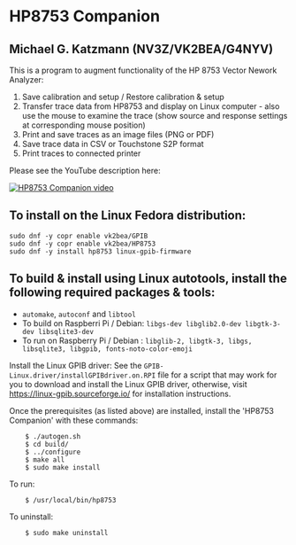 HP8753 Companion
================

Michael G. Katzmann (NV3Z/VK2BEA/G4NYV)
------------------------------------------------------------------

This is a program to augment functionality of the HP 8753 Vector Nework Analyzer:  
1. Save calibration and setup / Restore calibration & setup
2. Transfer trace data from HP8753 and display on Linux computer
       - also use the mouse to examine the trace (show source and response settings at corresponding mouse position)
3. Print and save traces as an image files (PNG or PDF)
4. Save trace data in CSV or Touchstone S2P format
5. Print traces to connected printer

Please see the YouTube description here:

[![HP8753 Companion video](https://img.youtube.com/vi/ORWQE22tbRo/0.jpg)](https://www.youtube.com/watch?v=ORWQE22tbRo)

To install on the Linux Fedora distribution:
-------------------------------------------
`sudo dnf -y copr enable vk2bea/GPIB`  
`sudo dnf -y copr enable vk2bea/HP8753`  
`sudo dnf -y install hp8753 linux-gpib-firmware`  

To build & install using Linux autotools, install the following required packages & tools:
----------------------------------------------------------------------
* `automake`, `autoconf` and `libtool`  
* To build on Raspberri Pi / Debian: 	`libgs-dev libglib2.0-dev libgtk-3-dev libsqlite3-dev`  
* To run on Raspberry Pi / Debian :	`libglib-2, libgtk-3, libgs, libsqlite3, libgpib, fonts-noto-color-emoji`

Install the Linux GPIB driver: 
See the `GPIB-Linux.driver/installGPIBdriver.on.RPI` file for a script that may work for you to download and install the Linux GPIB driver, otherwise, visit https://linux-gpib.sourceforge.io/ for installation instructions.

Once the prerequisites (as listed above) are installed, install the 'HP8753 Companion' with these commands:

        $ ./autogen.sh
        $ cd build/
        $ ../configure
        $ make all
        $ sudo make install
To run:
        
        $ /usr/local/bin/hp8753

To uninstall:
        
        $ sudo make uninstall

